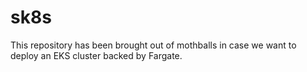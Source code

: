 # sk8s

This repository has been brought out of mothballs in case we want to deploy an EKS cluster backed by Fargate.

